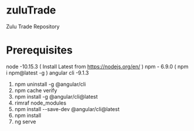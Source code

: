 # zuluTrade
Zulu Trade Repository

# Prerequisites
node -10.15.3 ( Install Latest from https://nodejs.org/en/ )
npm - 6.9.0 ( npm i npm@latest -g )
angular cli -9.1.3

1. npm uninstall -g @angular/cli
2. npm cache verify
3. npm install -g @angular/cli@latest
5. rimraf node_modules
6. npm install --save-dev @angular/cli@latest
7. npm install
8. ng serve
